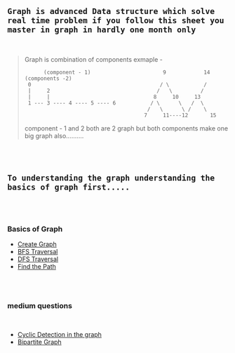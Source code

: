 ## `Graph is advanced Data structure which solve real time problem if you follow this sheet you master in graph in hardly one month only`
<br>

>Graph is combination of components
>exmaple -
>      
>           (component - 1)                       9            14   (components -2)
>      0                                         / \           /
>      |     2                                  /   \         /
>      |     |                                 8     10     13 
>      1 --- 3 ---- 4 ---- 5 ---- 6           / \      \   /  \
>                                            /   \      \ /    \
>                                           7     11----12       15                        
>
> component - 1 and 2 both are 2 graph but both components make one big graph also..........

<br><br>


## `To understanding the graph understanding the basics of graph first.....`

<br><br>

### Basics of Graph 
- [Create Graph](https://github.com/ji-kapil/DSA-Questions/blob/main/Data-Structure/Graphs/CreateGraph.java)
- [BFS Traversal](https://github.com/ji-kapil/DSA-Questions/blob/main/Data-Structure/Graphs/BFS.java)
- [DFS Traversal](https://github.com/ji-kapil/DSA-Questions/blob/main/Data-Structure/Graphs/DFS.java)
- [Find the Path](https://github.com/ji-kapil/DSA-Questions/blob/main/Data-Structure/Graphs/FindPath.java)

<br><br>

### medium questions

<br>

- [Cyclic Detection in the graph](https://github.com/ji-kapil/DSA-Questions/blob/main/Data-Structure/CyclicDetection.java)
- [Bipartite Graph](https://github.com/ji-kapil/DSA-Questions/blob/main/Data-Structure/Bipartite.java)


